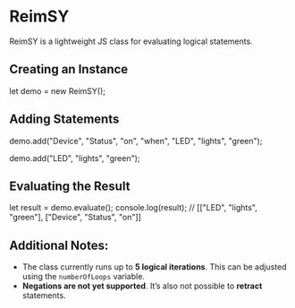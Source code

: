 # ReimSY

ReimSY is a lightweight JS class for evaluating logical statements.

## Creating an Instance

let demo = new ReimSY();

## Adding Statements  

demo.add("Device", "Status", "on", "when", "LED", "lights", "green");

demo.add("LED", "lights", "green");

## Evaluating the Result

let result = demo.evaluate();
console.log(result); // [["LED", "lights", "green"], ["Device", "Status", "on"]]

## Additional Notes:

- The class currently runs up to **5 logical iterations**. This can be adjusted using the `numberOfLoops` variable.
- **Negations are not yet supported**. It’s also not possible to **retract** statements.
